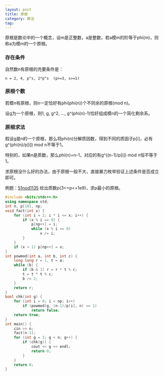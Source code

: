 ```yaml
---
layout: post
title: 原根
category: 算法
tag:
---
```


原根是数论中的一个概念，设m是正整数，a是整数，若a模m的阶等于phi(m)，则称a为模m的一个原根。

### 存在条件

自然数n有原根的充要条件是：

```
n = 2, 4, p^s, 2*p^s  (p>=3, s>=1)
```

### 原根个数

若模n有原根，则n一定恰好有phi(phi(n))个不同余的原根(mod n)。

设g为一个原根，则1, g, g^2, ..., g^(phi(n)-1)恰好组成模n的一个简化剩余系。

### 原根求法

假设g是n的一个原根，那么将phi(n)分解质因数，得到不同的质因子p[i]，必有g^(phi(n)/p[i]) mod n不等于1。

特别的，如果n是质数，那么phi(n)=n-1，对应的有g^((n-1)/p[i]) mod n恒不等于1。

求原根没什么好的办法，由于原根一般不大，直接暴力枚举验证上述条件是否成立即可。

例题：[51nod1135](http://www.51nod.com/onlineJudge/questionCode.html#!problemId=1135) 给出质数p(3<=p<=1e9)，求p最小的原根。

```cpp
#include <bits/stdc++.h>
using namespace std;
int n, p[10], np;
void fact(int x) {
    for (int i = 2; i * i <= x; i++) {
        if (x % i == 0) {
            p[np++] = i;
            while (x % i == 0)
                x /= i;
        }
    }
    if (x > 1) p[np++] = x;
}
int powmod(int a, int b, int c) {
    long long r = 1, t = a;
    while (b) {
        if (b & 1) r = r * t % c;
        t = t * t % c;
        b /= 2;
    }
    return r;
}
bool chk(int g) {
    for (int i = 0; i < np; i++)
        if (powmod(g, (n-1)/p[i], n) == 1)
            return false;
    return true;
}
int main() {
    cin >> n;
    fact(n-1);
    for (int g = 2; g < n; g++) {
        if (chk(g)) {
            cout << g << endl;
            return 0;
        }
    }
    return 0;
}
```
